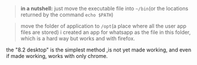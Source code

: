 >**in a nutshell:** just move the executable file into `~/bin`(or the locations returned by the command `echo $PATH`) 


>move the folder of application to `/opt`(a place where all the user app files are stored)
i created an app for whatsapp as the file in this folder, which is a hard way but works and with firefox.

the "8.2 desktop" is the simplest method ,is not yet made working, and even if made working, works with only chrome.
